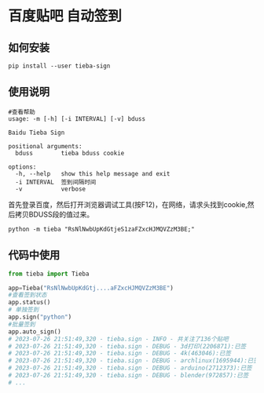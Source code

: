 # 百度贴吧 自动签到

## 如何安装

``` shell
pip install --user tieba-sign
```

## 使用说明

``` shell
#查看帮助
usage: -m [-h] [-i INTERVAL] [-v] bduss

Baidu Tieba Sign

positional arguments:
  bduss        tieba bduss cookie

options:
  -h, --help   show this help message and exit
  -i INTERVAL  签到间隔时间
  -v           verbose
```

首先登录百度，然后打开浏览器调试工具(按F12)，在网络，请求头找到cookie,然后拷贝BDUSS段的值过来。

``` shell
python -m tieba "RsNlNwbUpKdGtjeS1zaFZxcHJMQVZzM3BE;"

```

## 代码中使用

``` python
from tieba import Tieba

app=Tieba("RsNlNwbUpKdGtj....aFZxcHJMQVZzM3BE")
#查看签到状态
app.status()
# 单独签到
app.sign("python")
#批量签到
app.auto_sign()
# 2023-07-26 21:51:49,320 - tieba.sign - INFO - 共关注了136个贴吧
# 2023-07-26 21:51:49,320 - tieba.sign - DEBUG - 3d打印(2206871):已签
# 2023-07-26 21:51:49,320 - tieba.sign - DEBUG - 4k(463046):已签
# 2023-07-26 21:51:49,320 - tieba.sign - DEBUG - archlinux(1695944):已签
# 2023-07-26 21:51:49,320 - tieba.sign - DEBUG - arduino(2712373):已签
# 2023-07-26 21:51:49,320 - tieba.sign - DEBUG - blender(972857):已签
# ...
```
